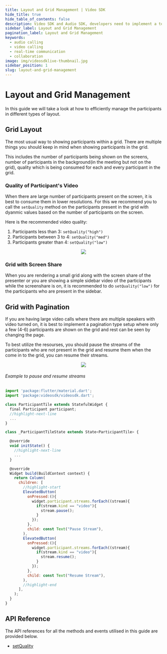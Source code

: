 ```yaml
---
title: Layout and Grid Management | Video SDK
hide_title: true
hide_table_of_contents: false
description: Video SDK and Audio SDK, developers need to implement a token server. This requires efforts on both the front-end and backend.
sidebar_label: Layout and Grid Management
pagination_label: Layout and Grid Management
keywords:
  - audio calling
  - video calling
  - real-time communication
  - collaboration
image: img/videosdklive-thumbnail.jpg
sidebar_position: 1
slug: layout-and-grid-management
---
```


# Layout and Grid Management

In this guide we will take a look at how to efficiently manage the participants in different types of layout.

## Grid Layout

The most usual way to showing participants within a grid. There are multiple things you should keep in mind when showing participants in the grid.

This includes the number of participants being shown on the screens, number of participants in the background(in the meeting but not on the grid), quality which is being consumed for each and every participant in the grid.

### Quality of Participant's Video

When there are large number of participants present on the screen, it is best to consume them in lower resolutions. For this we recommend you to call the `setQuality` method on the participants present in the grid with dyanmic values based on the number of participants on the screen.

Here is the recommended video quality:

1. Participants less than 3: `setQuality("high")`
2. Participants between 3 to 4: `setQuality("med")`
3. Participants greater than 4: `setQuality("low")`

<center>
<img src='https://cdn.videosdk.live/website-resources/docs-resources/grid_quality_mobile.png' />
</center>

### Grid with Screen Share

When you are rendering a small grid along with the screen share of the presenter or you are showing a simple sidebar video of the participants while the screenshare is on, it is recommended to do `setQuality("low")` for the participants who are present in the sidebar.

## Grid with Pagination

If you are having large video calls where there are multiple speakers with video turned on, it is best to implement a pagination type setup where only a few (4-6) participants are shown on the grid and rest can be seen by changing the page.

To best utilize the resourses, you should pause the streams of the participants who are not present in the grid and resume them when the come in to the grid, you can resume their streams.

<center>
<img src='https://cdn.videosdk.live/website-resources/docs-resources/grid_pagination.png' />
</center>

###### Example to pause and resume streams

```js
import 'package:flutter/material.dart';
import 'package:videosdk/videosdk.dart';

class ParticipantTile extends StatefulWidget {
  final Participant participant;
  //highlight-next-line
  ...
}

class _ParticipantTileState extends State<ParticipantTile> {

  @override
  void initState() {
    //highlight-next-line
    ...
  }

  @override
  Widget build(BuildContext context) {
    return Column(
      children: [
        //highlight-start
        ElevatedButton(
          onPressed:(){
            widget.participant.streams.forEach((stream){
              if(stream.kind == "video"){
                stream.pause();
              }
            });
          },
          child: const Text("Pause Stream"),
        ),
        ElevatedButton(
          onPressed:(){
            widget.participant.streams.forEach((stream){
              if(stream.kind == "video"){
                stream.resume();
              }
            });
          },
          child: const Text("Resume Stream"),
        ),
        //highlight-end
      ],
    );
  }
}
```

## API Reference

The API references for all the methods and events utilised in this guide are provided below.

- [setQuality](/flutter/api/sdk-reference/participant-class/methods#setquality)
